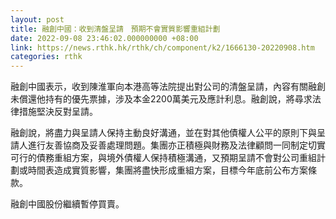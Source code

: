 ```yaml
---
layout: post
title: 融創中國：收到清盤呈請　預期不會實質影響重組計劃
date: 2022-09-08 23:46:02.000000000 +08:00
link: https://news.rthk.hk/rthk/ch/component/k2/1666130-20220908.htm
categories: rthk
---
```


融創中國表示，收到陳淮軍向本港高等法院提出對公司的清盤呈請，內容有關融創未償還他持有的優先票據，涉及本金2200萬美元及應計利息。融創說，將尋求法律措施堅決反對呈請。

融創說，將盡力與呈請人保持主動良好溝通，並在對其他債權人公平的原則下與呈請人進行友善協商及妥善處理問題。集團亦正積極與財務及法律顧問一同制定切實可行的債務重組方案，與境外債權人保持積極溝通，又預期呈請不會對公司重組計劃或時間表造成實質影響，集團將盡快形成重組方案，目標今年底前公布方案條款。

融創中國股份繼續暫停買賣。
